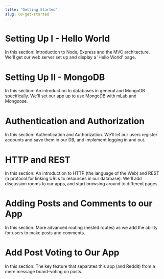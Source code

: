 ```yaml
---
title: "Getting Started"
slug: 00-get-started
---
```


<!-- TODO: intro to project, explain reddit, maybe explain difference between web page and web app -->

# Setting Up I - Hello World

In this section: Introduction to Node, Express and the MVC architecture. We'll get our web server set up and display a 'Hello World' page.

# Setting Up II - MongoDB

In this section: An introduction to databases in general and MongoDB specifically. We'll set our app up to use MongoDB with mLab and Mongoose.

# Authentication and Authorization

In this section: Authentication and Authorization. We'll let our users register accounts and save them in our DB, and implement logging in and out.

# HTTP and REST

In this section: An introduction to HTTP (the language of the Web) and REST (a protocol for linking URLs to resources in our database). We'll add discussion rooms to our apps, and start browsing around to different pages.

# Adding Posts and Comments to our App

In this section: More advanced routing (nested routes) as we add the ability for users to make posts and comments.

# Add Post Voting to Our App

In this section: The key feature that separates this app (and Reddit) from a mere message board–voting on posts.
